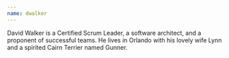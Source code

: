 ```yaml
---
name: dwalker
---
```


David Walker is a Certified Scrum Leader, a software architect, and a proponent of successful teams.  He lives in Orlando with his lovely wife Lynn and a spirited Cairn Terrier named Gunner.

